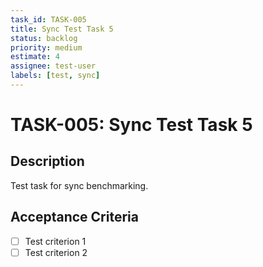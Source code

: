 ```yaml
---
task_id: TASK-005
title: Sync Test Task 5
status: backlog
priority: medium
estimate: 4
assignee: test-user
labels: [test, sync]
---
```


# TASK-005: Sync Test Task 5

## Description
Test task for sync benchmarking.

## Acceptance Criteria
- [ ] Test criterion 1
- [ ] Test criterion 2
